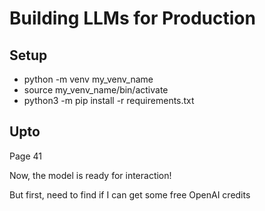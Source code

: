 # Building LLMs for Production

## Setup
* python -m venv my_venv_name
* source my_venv_name/bin/activate
* python3 -m pip install -r requirements.txt

## Upto
Page 41

Now, the model is ready for interaction!

But first, need to find if I can get some free OpenAI credits
